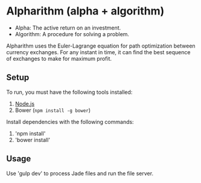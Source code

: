 # Alpharithm (alpha + algorithm)

* Alpha: The active return on an investment.
* Algorithm: A procedure for solving a problem.

Alpharithm uses the Euler-Lagrange equation for path optimization between currency exchanges.
For any instant in time, it can find the best sequence of exchanges to make for maximum profit.

## Setup
To run, you must have the following tools installed:
  1. [Node.js](http://nodejs.org)
  2. Bower (`npm install -g bower`)

Install dependencies with the following commands:
  1. 'npm install'
  2. 'bower install'
  
## Usage
Use 'gulp dev' to process Jade files and run the file server.

